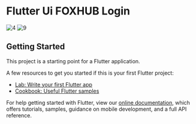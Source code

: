 # Flutter Ui FOXHUB Login

![4](https://user-images.githubusercontent.com/87581799/132957675-31a2d436-dc40-4b1e-a830-902c6abd2d76.png)
![9](https://user-images.githubusercontent.com/87581799/132957677-ec3bba08-eb34-4746-9705-6ab6144112d5.png)


## Getting Started

This project is a starting point for a Flutter application.

A few resources to get you started if this is your first Flutter project:

- [Lab: Write your first Flutter app](https://flutter.dev/docs/get-started/codelab)
- [Cookbook: Useful Flutter samples](https://flutter.dev/docs/cookbook)

For help getting started with Flutter, view our
[online documentation](https://flutter.dev/docs), which offers tutorials,
samples, guidance on mobile development, and a full API reference.
